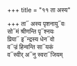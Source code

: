 +++
title = "११ ता अस्य"

+++
ता᳓ अस्य पृशनायु᳓वः  
सो᳓मं श्रीणन्ति पृ᳓श्नयः  
प्रिया᳓ इ᳓न्द्रस्य धेन᳓वो  
व᳓ज्रं हिन्वन्ति सा᳓यकं  
व᳓स्वीर् अ᳓नु स्वरा᳓जियम्